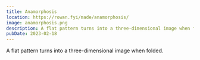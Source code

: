 ```yaml
---
title: Anamorphosis
location: https://rowan.fyi/made/anamorphosis/
image: anamorphosis.png
description: A flat pattern turns into a three-dimensional image when folded.
pubDate: 2023-02-18
---
```

A flat pattern turns into a three-dimensional image when folded.